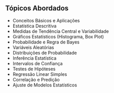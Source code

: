 ## Tópicos Abordados
- Conceitos Básicos e Aplicações
- Estatística Descritiva
- Medidas de Tendência Central e Variabilidade
- Gráficos Estatísticos (Histograma, Box Plot)
- Probabilidade e Regra de Bayes
- Variáveis Aleatórias
- Distribuições de Probabilidade
- Inferência Estatística
- Intervalos de Confiança
- Testes de Hipóteses
- Regressão Linear Simples
- Correlação e Predição
- Ajuste de Modelos Estatísticos